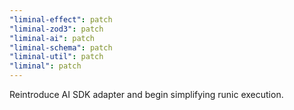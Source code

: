 ```yaml
---
"liminal-effect": patch
"liminal-zod3": patch
"liminal-ai": patch
"liminal-schema": patch
"liminal-util": patch
"liminal": patch
---
```


Reintroduce AI SDK adapter and begin simplifying runic execution.
